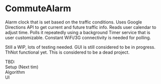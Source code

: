 # CommuteAlarm
Alarm clock that is set based on the traffic conditions. Uses Google Directions API to get current and future traffic info. Reads user calendar to adjust time. Polls it repeatedly using a background Timer service that is user customizable. Constant WiFi/3G connectivity is needed for polling.

Still a WIP, lots of testing needed. GUI is still considered to be in progress. ThNot functional yet. This is considered to be a dead project.

TBD: <br/>
Setup (Next tim)<br/>
Algorithm <br/>
UI <br/>
